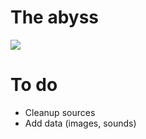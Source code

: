 # The abyss
<img src="https://pbs.twimg.com/media/BUHp7UDCAAEguiS.png:large"/>

# To do
* Cleanup sources
* Add data (images, sounds)
